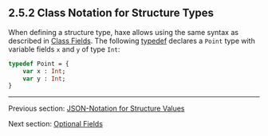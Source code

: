 ## 2.5.2 Class Notation for Structure Types

When defining a structure type, haxe allows using the same syntax as described in [Class Fields](4-Class_Fields.md). The following [typedef](3.1-Typedef.md) declares a `Point` type with variable fields `x` and `y` of type `Int`:

```haxe
typedef Point = {
    var x : Int;
    var y : Int;
}
```

---

Previous section: [JSON-Notation for Structure Values](2.5.1-JSON-Notation_for_Structure_Values.md)

Next section: [Optional Fields](2.5.3-Optional_Fields.md)